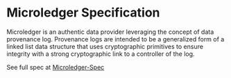# Microledger Specification

Microledger is an authentic data provider leveraging the concept of data provenance log. Provenance logs are intended to be a generalized form of a linked list data structure that uses cryptographic primitives to ensure integrity with a strong cryptographic link to a controller of the log.


See full spec at [Microledger-Spec](/microledger.md)
